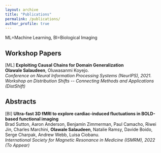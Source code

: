 ```yaml
---
layout: archive
title: "Publications"
permalink: /publications/
author_profile: true
---
```


ML=Machine Learning, BI=Biological Imaging</br>
## Workshop Papers
[ML] **Exploiting Causal Chains for Domain Generalization**<br>
**Olawale Salaudeen**, Oluwasanmi Koyejo. <br>
*Conference on Neural Information Processing Systems (NeurIPS), 2021. Workshop on Distribution Shifts -- Connecting Methods and Applications (DistShift)*
## Abstracts
[BI] **Ultra-fast 3D fMRI to explore cardiac-induced fluctuations in BOLD-based functional imaging**<br>
Brad Sutton, Aaron Anderson, Benjamin Zimmerman, Paul Camacho, Riwei Jin, Charles Marchini, **Olawale Salaudeen**, Natalie Ramsy, Davide Boido, Serge Charpak, Andrew Webb, Luisa Ciobanu.<br>
*International Society for Magnetic Resonance in Medicine (ISMRM), 2022 (To Appear)*